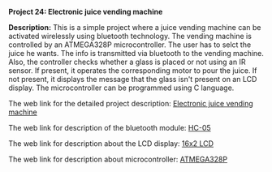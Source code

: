 __Project 24: Electronic juice vending machine__

__Description:__
This is a simple project where a juice vending machine can be activated wirelessly using bluetooth technology. The vending machine is controlled by an ATMEGA328P microcontroller. The user has to selct the juice he wants. The info is transmitted via bluetooth to the vending machine. Also, the controller checks whether a glass is placed or not using an IR sensor. If present, it operates the corresponding motor to pour the juice. If not present, it displays the message that the glass isn't present on an LCD display. The microcontroller can be programmed using C language.

The web link for the detailed project description: [Electronic juice vending machine](https://nevonprojects.com/android-powered-juice-vending-machine/)

The web link for description of the bluetooth module: [HC-05](https://www.electronicaestudio.com/docs/istd016A.pdf)

The web link for description about the LCD display: [16x2 LCD](https://components101.com/16x2-lcd-pinout-datasheet)

The web link for description about microcontroller: [ATMEGA328P]()


